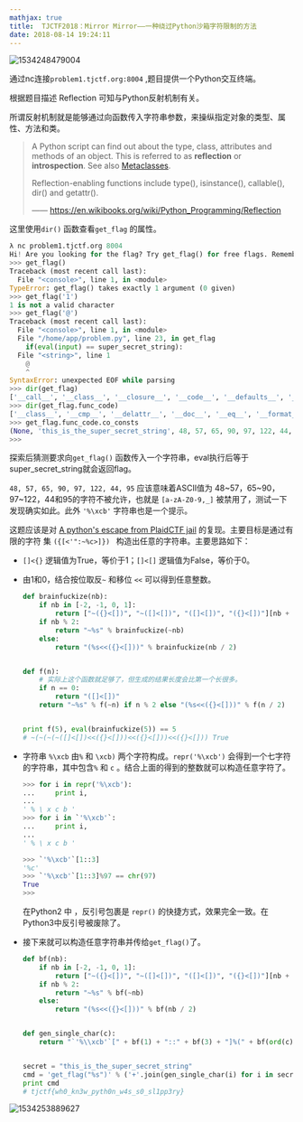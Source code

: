 ```yaml
---
mathjax: true
title:  TJCTF2018：Mirror Mirror——一种绕过Python沙箱字符限制的方法
date: 2018-08-14 19:24:11
---
```


![1534248479004](1534248479004.png)

通过nc连接`problem1.tjctf.org:8004` ,题目提供一个Python交互终端。

根据题目描述 Reflection 可知与Python反射机制有关。

所谓反射机制就是能够通过向函数传入字符串参数，来操纵指定对象的类型、属性、方法和类。

> A Python script can find out about the type, class, attributes and methods of an object. This is referred to as **reflection** or **introspection**. See also [Metaclasses](https://en.wikibooks.org/wiki/Python_Programming/Metaclasses).
>
> Reflection-enabling functions include type(), isinstance(), callable(), dir() and getattr().
>
> —— https://en.wikibooks.org/wiki/Python_Programming/Reflection 

这里使用`dir()` 函数查看`get_flag` 的属性。

```python
λ nc problem1.tjctf.org 8004
Hi! Are you looking for the flag? Try get_flag() for free flags. Remember, wrap your input in double quotes. Good luck!
>>> get_flag()
Traceback (most recent call last):
  File "<console>", line 1, in <module>
TypeError: get_flag() takes exactly 1 argument (0 given)
>>> get_flag('1')
1 is not a valid character
>>> get_flag('@')
Traceback (most recent call last):
  File "<console>", line 1, in <module>
  File "/home/app/problem.py", line 23, in get_flag
    if(eval(input) == super_secret_string):
  File "<string>", line 1
    @
    ^
SyntaxError: unexpected EOF while parsing
>>> dir(get_flag)
['__call__', '__class__', '__closure__', '__code__', '__defaults__', '__delattr__', '__dict__', '__doc__', '__format__', '__get__', '__getattribute__', '__globals__', '__hash__', '__init__', '__module__', '__name__', '__new__', '__reduce__', '__reduce_ex__', '__repr__', '__setattr__', '__sizeof__', '__str__', '__subclasshook__', 'func_closure', 'func_code', 'func_defaults', 'func_dict', 'func_doc', 'func_globals', 'func_name']
>>> dir(get_flag.func_code)
['__class__', '__cmp__', '__delattr__', '__doc__', '__eq__', '__format__', '__ge__', '__getattribute__', '__gt__', '__hash__', '__init__', '__le__', '__lt__', '__ne__', '__new__', '__reduce__', '__reduce_ex__', '__repr__', '__setattr__', '__sizeof__', '__str__', '__subclasshook__', 'co_argcount', 'co_cellvars', 'co_code', 'co_consts', 'co_filename', 'co_firstlineno', 'co_flags', 'co_freevars', 'co_lnotab', 'co_name', 'co_names', 'co_nlocals', 'co_stacksize', 'co_varnames']
>>> get_flag.func_code.co_consts
(None, 'this_is_the_super_secret_string', 48, 57, 65, 90, 97, 122, 44, 95, ' is not a valid character', '%\xcb', "You didn't guess the value of my super_secret_string")
>>>
```



探索后猜测要求向`get_flag()` 函数传入一个字符串，eval执行后等于super_secret_string就会返回flag。

`48, 57, 65, 90, 97, 122, 44, 95` 应该意味着ASCII值为 48~57，65~90，97~122，44和95的字符不被允许，也就是 `[a-zA-Z0-9,_]` 被禁用了，测试一下发现确实如此。此外 `'%\xcb'` 字符串也是一个提示。

这题应该是对 [A python's escape from PlaidCTF jail](https://wapiflapi.github.io/2013/04/22/plaidctf-pyjail-story-of-pythons-escape/) 的复现。主要目标是通过有限的字符 集 `({[<'":~%c>]}) ` 构造出任意的字符串。主要思路如下：

- `[]<{}` 逻辑值为True，等价于1；`[]<[]` 逻辑值为False，等价于0。

- 由1和0，结合按位取反`~` 和移位 `<<` 可以得到任意整数。

  ```python
  def brainfuckize(nb):
      if nb in [-2, -1, 0, 1]:
          return ["~({}<[])", "~([]<[])", "([]<[])", "({}<[])"][nb + 2]
      if nb % 2:
          return "~%s" % brainfuckize(~nb)
      else:
          return "(%s<<({}<[]))" % brainfuckize(nb / 2)
  
  
  def f(n):
      # 实际上这个函数就足够了，但生成的结果长度会比第一个长很多。
      if n == 0:
          return "([]<[])"
      return "~%s" % f(~n) if n % 2 else "(%s<<({}<[]))" % f(n / 2)
  
  
  print f(5), eval(brainfuckize(5)) == 5
  # ~(~(~(~([]<[])<<({}<[]))<<({}<[]))<<({}<[])) True
  ```

- 字符串 `%\xcb` 由`%` 和 `\xcb)` 两个字符构成。`repr('%\xcb')` 会得到一个七字符的字符串，其中包含`%` 和 `c` 。结合上面的得到的整数就可以构造任意字符了。

  ```python
  >>> for i in repr('%\xcb'):
  ...     print i,
  ...
  ' % \ x c b '
  >>> for i in `'%\xcb'`:
  ...     print i,
  ...
  ' % \ x c b '
  
  >>> `'%\xcb'`[1::3]
  '%c'
  >>> `'%\xcb'`[1::3]%97 == chr(97)
  True
  >>>
  ```

  在Python2 中 ，反引号包裹是 `repr()` 的快捷方式，效果完全一致。在Python3中反引号被废除了。

- 接下来就可以构造任意字符串并传给`get_flag()`了。

  ```python
  def bf(nb):
      if nb in [-2, -1, 0, 1]:
          return ["~({}<[])", "~([]<[])", "([]<[])", "({}<[])"][nb + 2]
      if nb % 2:
          return "~%s" % bf(~nb)
      else:
          return "(%s<<({}<[]))" % bf(nb / 2)
  
  
  def gen_single_char(c):
      return "`'%\\xcb'`[" + bf(1) + "::" + bf(3) + "]%(" + bf(ord(c)) + ")"
  
  
  secret = "this_is_the_super_secret_string"
  cmd = 'get_flag("%s")' % ('+'.join(gen_single_char(i) for i in secret))
  print cmd
  # tjctf{wh0_kn3w_pyth0n_w4s_s0_sl1pp3ry}
  ```

![1534253889627](1534253889627.png)